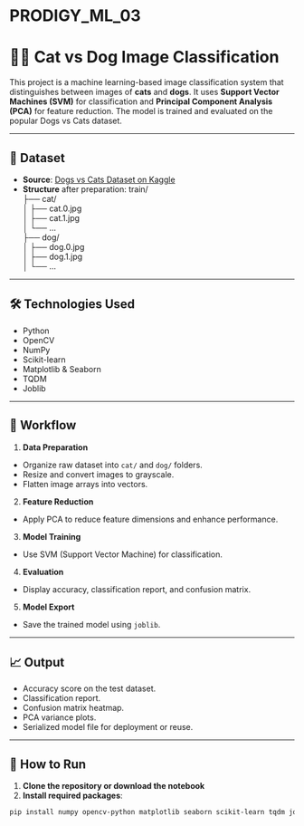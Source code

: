 ﻿# PRODIGY_ML_03
# 🐶🐱 Cat vs Dog Image Classification

This project is a machine learning-based image classification system that distinguishes between images of **cats** and **dogs**. It uses **Support Vector Machines (SVM)** for classification and **Principal Component Analysis (PCA)** for feature reduction. The model is trained and evaluated on the popular Dogs vs Cats dataset.

---

## 📂 Dataset

- **Source**: [Dogs vs Cats Dataset on Kaggle](https://www.kaggle.com/c/dogs-vs-cats/data)
- **Structure** after preparation:
train/                                                       
├── cat/                          
│ ├── cat.0.jpg                            
│ ├── cat.1.jpg                              
│ └── ...                              
├── dog/                                  
│ ├── dog.0.jpg                                   
│ ├── dog.1.jpg                              
│ └── ...                                     


---

## 🛠️ Technologies Used

- Python
- OpenCV
- NumPy
- Scikit-learn
- Matplotlib & Seaborn
- TQDM
- Joblib

---

## 🔄 Workflow

1. **Data Preparation**
 - Organize raw dataset into `cat/` and `dog/` folders.
 - Resize and convert images to grayscale.
 - Flatten image arrays into vectors.

2. **Feature Reduction**
 - Apply PCA to reduce feature dimensions and enhance performance.

3. **Model Training**
 - Use SVM (Support Vector Machine) for classification.

4. **Evaluation**
 - Display accuracy, classification report, and confusion matrix.

5. **Model Export**
 - Save the trained model using `joblib`.

---

## 📈 Output

- Accuracy score on the test dataset.
- Classification report.
- Confusion matrix heatmap.
- PCA variance plots.
- Serialized model file for deployment or reuse.

---

## 🚀 How to Run

1. **Clone the repository or download the notebook**
2. **Install required packages**:
 ```bash
 pip install numpy opencv-python matplotlib seaborn scikit-learn tqdm joblib

